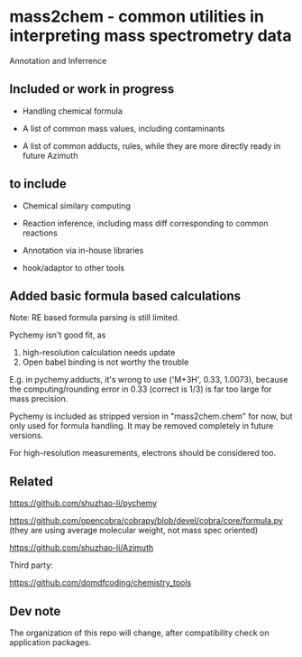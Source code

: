 # mass2chem - common utilities in interpreting mass spectrometry data

Annotation and Inferrence


## Included or work in progress

* Handling chemical formula 

* A list of common mass values, including contaminants

* A list of common adducts, rules, while they are more directly ready in future Azimuth


## to include

* Chemical similary computing

* Reaction inference, including mass diff corresponding to common reactions

* Annotation via in-house libraries 

* hook/adaptor to other tools


## Added basic formula based calculations

Note: RE based formula parsing is still limited.

Pychemy isn't good fit, as 
1) high-resolution calculation needs update
2) Open babel binding is not worthy the trouble

E.g. in pychemy.adducts, it's wrong to use ('M+3H', 0.33,  1.0073),
because the computing/rounding error in 0.33 (correct is 1/3) is far too large for mass precision.

Pychemy is included as stripped version in "mass2chem.chem" for now, but only used for formula handling.
It may be removed completely in future versions.

For high-resolution measurements, electrons should be considered too.


## Related

https://github.com/shuzhao-li/pychemy

https://github.com/opencobra/cobrapy/blob/devel/cobra/core/formula.py (they are using average molecular weight, not mass spec oriented)

https://github.com/shuzhao-li/Azimuth 

Third party:

https://github.com/domdfcoding/chemistry_tools



## Dev note

The organization of this repo will change, after compatibility check on application packages.
 